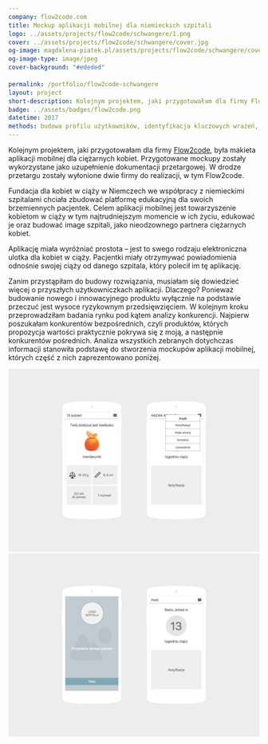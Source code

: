 ```yaml
---
company: flow2code.com
title: Mockup aplikacji mobilnej dla niemieckich szpitali
logo: ../assets/projects/flow2code/schwangere/1.png
cover: ../assets/projects/flow2code/schwangere/cover.jpg
og-image: magdalena-piatek.pl/assets/projects/flow2code/schwangere/cover.jpg
og-image-type: image/jpeg
cover-background: "#ededed"

permalink: /portfolio/flow2code-schwangere
layout: project
short-description: Kolejnym projektem, jaki przygotowałam dla firmy Flow2code, była aplikacja mobilna dla ciężarnych kobiet
badge: ../assets/badges/flow2code.png
datetime: 2017
methods: budowa profilu użytkowników, identyfikacja kluczowych wrażeń, macierz analizy konkurencji, identyfikacja okazji rynkowych, prototypowanie, strukturyzacja, projektowanie hierarchii, wartościowanie, porządek elementów
---
```


<p>Kolejnym projektem, jaki przygotowałam dla firmy <a target="_blank" href="https://flow2code.com/">Flow2code</a>, była makieta aplikacji mobilnej dla ciężarnych kobiet. Przygotowane mockupy zostały wykorzystane jako uzupełnienie dokumentacji przetargowej. W&nbsp;drodze przetargu zostały wyłonione dwie firmy do realizacji, w&nbsp;tym Flow2code.</p>

<p>Fundacja dla kobiet w&nbsp;ciąży w&nbsp;Niemczech we współpracy z&nbsp;niemieckimi szpitalami chciała zbudować platformę edukacyjną dla swoich brzemiennych pacjentek. Celem aplikacji mobilnej jest towarzyszenie kobietom w&nbsp;ciąży w&nbsp;tym najtrudniejszym momencie w&nbsp;ich życiu, edukować je oraz budować image szpitali, jako nieodzownego partnera ciężarnych kobiet.</p>

<p>Aplikację miała wyróżniać prostota – jest to swego rodzaju elektroniczna ulotka dla kobiet w&nbsp;ciąży. Pacjentki miały otrzymywać powiadomienia odnośnie swojej ciąży od danego szpitala, który polecił im tę aplikację.</p>

<p>Zanim przystąpiłam do budowy rozwiązania, musiałam się dowiedzieć więcej o przyszłych użytkowniczkach aplikacji. Dlaczego? Ponieważ budowanie nowego i&nbsp;innowacyjnego produktu wyłącznie na podstawie przeczuć jest wysoce ryzykownym przedsięwzięciem. W&nbsp;kolejnym kroku przeprowadziłam badania rynku pod kątem analizy konkurencji. Najpierw poszukałam konkurentów bezpośrednich, czyli produktów, których propozycja wartości praktycznie pokrywa się z&nbsp;moją, a&nbsp;następnie konkurentów pośrednich. Analiza wszystkich zebranych dotychczas informacji stanowiła podstawę do stworzenia mockupów aplikacji mobilnej, których część z&nbsp;nich zaprezentowano poniżej.</p>

<div class="project-image">
	<img class="item" src="../assets/projects/flow2code/schwangere/0.jpg" href="../assets/projects/flow2code/schwangere/0.jpg" />
</div>
<div class="project-image">
	<img class="item" src="../assets/projects/flow2code/schwangere/1.jpg" href="../assets/projects/flow2code/schwangere/1.jpg" />
</div>
